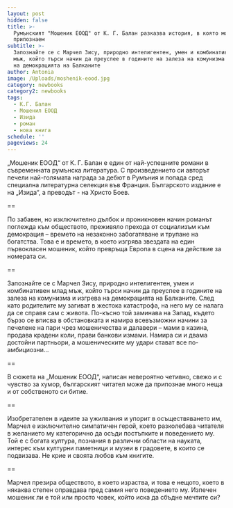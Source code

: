 ```yaml
---
layout: post
hidden: false
title: >-
  Румънският "Мошеник ЕООД" от К. Г. Балан разказва история, в която можем да се
  припознаем
subtitle: >-
  Запознайте се с Марчел Зису, природно интелигентен, умен и комбинативен млад
  мъж, който търси начин да преуспее в годините на залеза на комунизма и изгрева
  на демокрацията на Балканите
author: Antonia
image: /Uploads/moshenik-eood.jpg
category: newbooks
category2: newbooks
tags:
  - К.Г. Балан
  - Мошенил ЕООД
  - Изида
  - роман
  - нова книга
schedule: ''
pageviews: 24
---
```

„Мошеник ЕООД“ от К. Г. Балан е един от най-успешните романи в съвременната румънска литература. С произведението си авторът печели най-голямата награда за дебют в Румъния и попада сред специална литературна селекция във Франция. Българското издание е на „Изида“, а преводът - на Христо Боев.

\==

По забавен, но изключително дълбок и проникновен начин романът поглежда към обществото, преживяло прехода от социализъм към демокрация – времето на незаконно забогатяване и трупане на богатства. Това е и времето, в което изгрява звездата на един първокласен мошеник, който превръща Европа в сцена на действие за номерата си.

\==

Запознайте се с Марчел Зису, природно интелигентен, умен и комбинативен млад мъж, който търси начин да преуспее в годините на залеза на комунизма и изгрева на демокрацията на Балканите. След като родителите му загиват в жестока катастрофа, на него му се налага да се справя сам с живота. По-късно той заминава на Запад, където бързо се вписва в обстановката и намира всевъзможни начини за печелене на пари чрез мошеничества и далавери – мами в казина, продава крадени коли, прави банкови измами. Намира си и двама достойни партньори, а мошеническите му удари стават все по-амбициозни…

\==

В сюжета на „Мошеник ЕООД“, написан невероятно четивно, свежо и с чувство за хумор, българският читател може да припознае много неща и от собственото си битие.

\==

Изобретателен в идеите за ужилвания и упорит в осъществяването им, Марчел е изключително симпатичен герой, което разколебава читателя в желанието му категорично да осъди постъпките и поведението му. Той е с богата култура, познания в различни области на науката, интерес към културни паметници и музеи в градовете, в които се подвизава. Не крие и своята любов към книгите. 

\==

Марчел презира обществото, в което израства, и това е нещото, което в някаква степен оправдава пред самия него поведението му. Изпечен мошеник ли е той или просто човек, който иска да сбъдне мечтите си?
